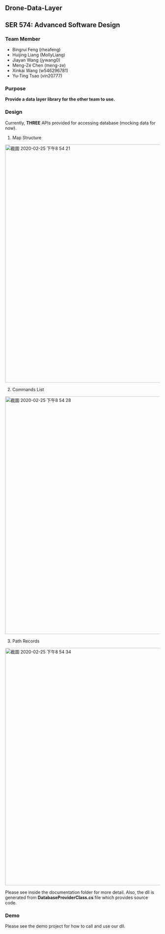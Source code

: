 ## Drone-Data-Layer
## SER 574: Advanced Software Design
### Team Member
* Bingrui Feng (rheafeng)
* Huijing Liang (MollyLiang)
* Jiayan Wang (jywang0)
* Meng-Ze Chen (meng-ze)
* Xinkai Wang (w546296781)
* Yu-Ting Tsao (vin20777)

### Purpose
**Provide a data layer library for the other team to use.**

### Design
Currently, **THREE** APIs provided for accessing database (mocking data for now).
1. Map Structure
<img width="773" alt="截圖 2020-02-25 下午8 54 21" src="https://user-images.githubusercontent.com/31400661/75310620-b4d88b00-5811-11ea-826a-bf454ccae998.png">

2. Commands List
<img width="772" alt="截圖 2020-02-25 下午8 54 28" src="https://user-images.githubusercontent.com/31400661/75310632-be61f300-5811-11ea-8988-c2715777b18c.png">

3. Path Records
<img width="771" alt="截圖 2020-02-25 下午8 54 34" src="https://user-images.githubusercontent.com/31400661/75310655-c752c480-5811-11ea-923e-9441987bc5e9.png">

Please see inside the documentation folder for more detail. 
Also, the dll is generated from **DatabaseProviderClass.cs** file which provides source code.

### Demo
Please see the demo project for how to call and use our dll.
